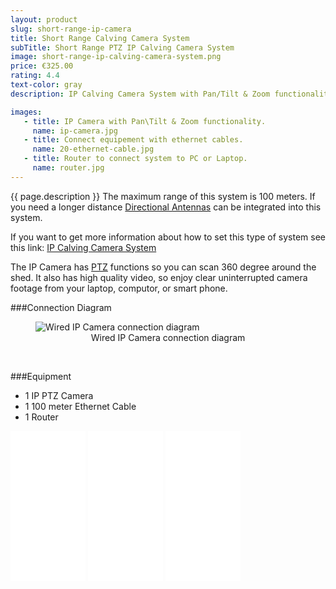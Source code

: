 ```yaml
---
layout: product
slug: short-range-ip-camera
title: Short Range Calving Camera System
subTitle: Short Range PTZ IP Calving Camera System
image: short-range-ip-calving-camera-system.png
price: €325.00
rating: 4.4
text-color: gray
description: IP Calving Camera System with Pan/Tilt & Zoom functionality. View large areas of your cattle shed with the single camera. Ideal when there is not a large distance from house to the shed.

images:
   - title: IP Camera with Pan\Tilt & Zoom functionality.
     name: ip-camera.jpg
   - title: Connect equipement with ethernet cables.
     name: 20-ethernet-cable.jpg
   - title: Router to connect system to PC or Laptop.
     name: router.jpg
---
```


{{ page.description }} The maximum range of this system is 100 meters. If you need a longer distance <a href="{{site.baseurl}}/products/long-range-ip-calving-camera-system.html">Directional Antennas</a> can be integrated into this system.

If you want to get more information about how to set this type of system see this link: <a href="{{site.baseurl}}/ip/2015/04/24/ip-calving-camera-system.html">IP Calving Camera System</a>


The IP Camera has <a href="{{site.baseurl}}/ptz/2015/04/26/ptz-calving-camera.html">PTZ</a> functions so you can scan 360 degree around the shed. It also has high quality video, so enjoy clear uninterrupted camera footage from your laptop, computor, or smart phone.


###Connection Diagram
<figure>
	<img src="{{site.baseurl}}/img/ip-camera-wired-connection-diagram.png" alt="Wired IP Camera connection diagram">
	<figcaption style="text-align: center;">Wired IP Camera connection diagram</figcaption>
</figure>
<br>

###Equipment

- 1 IP PTZ Camera
- 1 100 meter Ethernet Cable
- 1 Router

<iframe style="width:120px;height:240px;" marginwidth="0" marginheight="0" scrolling="no" frameborder="0" src="//ws-na.amazon-adsystem.com/widgets/q?ServiceVersion=20070822&OneJS=1&Operation=GetAdHtml&MarketPlace=US&source=ac&ref=qf_sp_asin_til&ad_type=product_link&tracking_id=jhollerano-20&marketplace=amazon&region=US&placement=B008O5BIWW&asins=B008O5BIWW&linkId=X7V3PF5IHPXV7H4D&show_border=true&link_opens_in_new_window=true&price_color=BF3E3E&title_color=759BBD&bg_color=F9F3F3">
</iframe>

<iframe style="width:120px;height:240px;" marginwidth="0" marginheight="0" scrolling="no" frameborder="0" src="//ws-na.amazon-adsystem.com/widgets/q?ServiceVersion=20070822&OneJS=1&Operation=GetAdHtml&MarketPlace=US&source=ac&ref=qf_sp_asin_til&ad_type=product_link&tracking_id=jhollerano-20&marketplace=amazon&region=US&placement=B00HHZSIUU&asins=B00HHZSIUU&linkId=RGXPU7JPVCTOM66Z&show_border=true&link_opens_in_new_window=true&price_color=BF3E3E&title_color=759BBD&bg_color=F9F3F3">
</iframe>

<iframe style="width:120px;height:240px;" marginwidth="0" marginheight="0" scrolling="no" frameborder="0" src="//ws-na.amazon-adsystem.com/widgets/q?ServiceVersion=20070822&OneJS=1&Operation=GetAdHtml&MarketPlace=US&source=ac&ref=qf_sp_asin_til&ad_type=product_link&tracking_id=jhollerano-20&marketplace=amazon&region=US&placement=B003Y5RYNY&asins=B003Y5RYNY&linkId=EKBIJQMW6E65ZHHP&show_border=true&link_opens_in_new_window=true&price_color=BF3E3E&title_color=759BBD&bg_color=F9F3F3">
</iframe>

